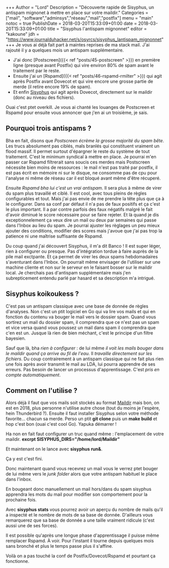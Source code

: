 +++
Author = "Lord"
Description = "Découverte rapide de Sisyphus, un antispam mignonet à mettre en place sur votre maildir."
Categories = ["mail", "software","adminsys","réseau","mail","postfix"]
menu = "main"
notoc = true
PublishDate = 2018-03-20T15:33:09+01:00
date = 2018-03-20T15:33:09+01:00
title = "Sisyphus l'antispam mignonnet"
editor = "kakoune"
jdh = "https://www.journalduhacker.net/s/osyrcs/sisyphus_lantispam_mignonnet"
+++
Je vous ai déjà fait part à maintes reprises de ma stack mail.
J'ai rajouté il y a quelques mois un antispam supplémentaire.

  - J'ai donc [Postscreen]({{< ref "posts/45-postscreen" >}}) en première ligne (presque avant Postfix) qui vire environ 80% de spam avant le traitement par le reste.
  - Ensuite j'ai un [Rspamd]({{< ref "posts/46-rspamd-rmilter" >}}) qui agit après Postfix avant Dovecot et qui vire encore une grosse partie de merde (il retire encore 19% de spam).
  - Et enfin [Sisyphus](https://github.com/carlostrub/sisyphus) qui agit après Dovecot, directement sur le maildir (donc au niveau des fichiers).

Ouai c'est ptet overkill.
Je vous ai chanté les louanges de Postscreen et Rspamd pour ensuite vous annoncer que j'en ai un troisième, je sais.

## Pourquoi trois antispams ?

Bha en fait, disons que *Postscreen écrème la grosse majorité du spam bête*.
Les trucs absolument pas ciblés, mals branlés qui constituent vraiment un flood massif.
Il permet surtout d'épargner le reste du système de tout traitement.
C'est le minimum syndical à mettre en place.
Je pourrai m'en passer car Rspamd filtrerait sans soucis ces merdes mais Postscreen nécessite bien moins de ressources : le mail n'est pas traité par postfix, il est pas écrit en mémoire ni sur le disque, ne consomme pas de cpu pour l'analyse ni même de réseau car il est bloqué avant même d'être récuperé.

Ensuite *Rspamd bha lui c'est un vrai antispam*.
Il sera plus à même de virer du spam plus travaillé et ciblé.
Il est cool, avec tous pleins de règles configurables et tout.
Mais j'ai pas envie de me prendre la tête plus que ça à le configurer.
Dans sa conf par défaut il n'a pas de faux positifs et ça c'est le plus important.
Il a par contre parfois des faux négatifs malgré le fait d'avoir diminué le score nécessaire pour se faire rejeter.
Et là quand je dis exceptionnelement ça veux dire un mail ou deux par semaines qui passe dans l'Inbox au lieu du spam.
Je pourrai ajuster les règlages un peu mieux ajouter des conditions, modifier des scores mais j'avoue que j'ai pas trop la patience ni une maîtrise suffisante de Rspamd.

Du coup quand j'ai découvert Sisyphus, il m'a dit Banco !
Il est super léger, rien à configurer ou presque.
Pas d'intégration tordue à faire auprès de la pile mail exctpante.
Et ça permet de virer les deux spams hebdomadaires s'aventurant dans l'Inbox.
On pourrait même envisager de l'utiliser sur une machine cliente et non sur le serveur en le faisant bosser sur le maildir local.
Je cherchais pas d'antispam supplémentaire mais j'en subrepticement entendu parlé par hasard et sa description m'a intrigué.

## Sisyphus koikoukess ?

C'est pas un antispam classique avec une base de donnée de règles d'analyses.
Non c'est un ptit logiciel en Go qui va lire vos mails et qui en fonction du contenu va bouger le mail vers le dossier spam.
Quand vous sortirez un mail du dossier spam, il comprendra que ce n'est pas un spam et vice versa quand vous poussez un mail dans spam il comprendra que c'en est un.
Jusque là rien de bien méchant, c'est le principe d'un filtre bayesien.

Sauf que là, bha *rien à configurer* : de lui même *il voit les mails bouger dans le maildir quand ça arrive au fil de l'eau*.
Il *travaille directement sur les fichiers*.
Du coup contrairement à un antispam classique qui ne fait plus rien une fois après avoir transmit le mail au LDA, lui pourra apprendre de ses erreurs.
Pas besoin de lancer un processus d'apprentissage.
C'est *pris en compte automatiquement*.

## Comment on l'utilise ?

Alors déjà il faut que vos mails soit stockés au format [Maildir](https://en.wikipedia.org/wiki/Maildir) mais bon, on est en 2018, plus personne n'utilise autre chose (tout du moins je l'espère, hein Thunderbird ?).
Ensuite il faut installer Sisyphus selon votre méthode favorite… chacun sa merde.
Perso un ptit **git clone** puis un **make build** et hop c'est bon (ouai c'est cool Go).
Yapuka démarrer !

Ha non en fait faut configurer un truc quand même : l'emplacement de votre maildir.
**excrpt SISYPHUS_DIRS="/home/lord/Maildir"**

Et maintenant on le lance avec **sisyphus run&**.

Ça y est c'est fini.

Donc maintenant quand vous recevrez un mail vous le verrez ptet bouger de lui même vers le *junk folder* alors que votre antispam habituel le place dans l'inbox.

En bougeant donc manuellement un mail hors/dans du spam sisyphus apprendra les mots du mail pour modifier son comportement pour la prochaine fois.

Avec **sisyphus stats** vous pourrez avoir un aperçu du nombre de mails qu'il a inspecté et le nombre de mots de sa base de donnée.
D'ailleurs vous remarquerez que sa base de donnée a une taille vraiment ridicule (c'est aussi une de ses forces).

Il est possible qu'après une longue phase d'apprentissage il puisse même remplacer Rspamd.
À voir.
Pour l'instant il tourne depuis quelques mois sans bronché et plus le temps passe plus il s'affine.

Voilà on a pas touché la conf de Postfix/Dovecot/Rspamd et pourtant ça fonctionne.

